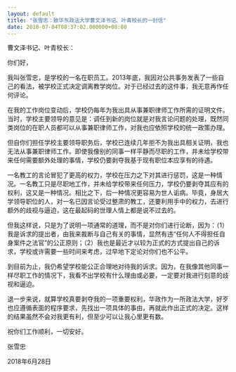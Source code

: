 ```yaml
---
layout: default
title: "张雪忠：致华东政法大学曹文泽书记、叶青校长的一封信"
date: 2018-07-04T08:37:02.000000+08:00
---
```


曹文泽书记、叶青校长：

你们好，

我叫张雪忠，是学校的一名在职员工。2013年底，我因对公共事务发表了一些自己的看法，被学校正式决定调离教学岗位。对于已经过去的这件事，我无意再作任何评论。

在我的工作岗位变动后，学校仍每年为我出具从事兼职律师工作所需的证明文件。当时，学校主要领导的意见是：调任到新的岗位就是对我言论问题的处理，既然同类岗位的在职人员都可以从事兼职律师工作，对我也应依照学校的统一政策办理。

但自你们担任学校主要领导职务后，学校已连续几年拒不为我出具相关证明，我也无法从事兼职律师工作。即使我像别的同事一样平静而尽职的工作，并未给学校带来任何需要额外处理的事情，学校仍要剥夺我基于现有职位本应享有的待遇。

一名教工的言论冒犯了更高的权力，学校在压力之下对其进行惩罚，这是一种情况。一名教工只是尽职地工作，并未给学校带来任何压力，学校仍要剥夺其应有的权利，这又是一种情况。相比之下，后一种情况更容易为世人诟病。毕竟，身居大学领导职位的人，对一名已因言论受过整肃的教工，还要利用手中的权力，去进行额外的歧视与逼迫，这在最起码的世理人情上都是说不过去的。

但我这样说，只是为了说明一项通常的道理，而不是对你们进行论断，因为：（1）我是诉求的提出者，由我来裁断与自己有关的事情，显然有违“任何人不得担任自身案件之法官”的公正原则；（2）我也是最近才以较为正式的方式提出自己的诉求，学校或许需要一些时间来考虑，过早地下定论对你们也不公平。

到目前为止，我仍希望学校能公正合理地对待我的诉求。因为，在我像其他同事一样尽职工作的情况下，我看不出学校有什么理由或必要，一定要对我进行刻意的歧视和逼迫。

退一步来说，就算学校真要剥夺我的一项重要权利，华政作为一所政法大学，好歹也应遵循表面的程序要求，先找出一项具体的事由，再就此作出正式的决定。这样的结果虽然不会对我更有利，但至少可以让我心里更有数。

祝你们工作顺利，一切安好。

张雪忠

2018年6月28日

